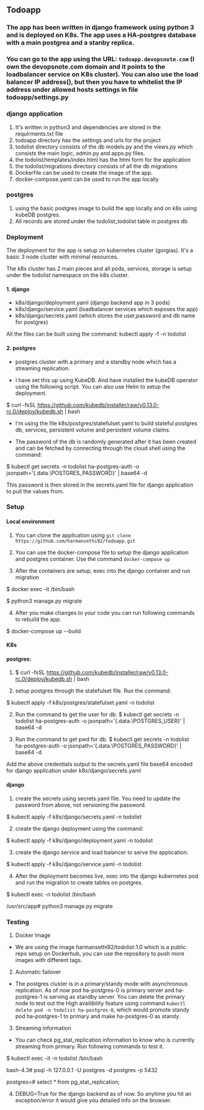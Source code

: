 ## Todoapp

### The app has been written in django framework using python 3 and is deployed on K8s. The app uses a HA-postgres database with a main postgrea and a stanby replica.

### You can go to the app using the URL: `todoapp.devopsnote.com` (I own the devopsnote.com domain and it points to the loadbalancer service on K8s cluster). You can also use the load balancer IP address(), but then you have to whitelist the IP address under allowed hosts settings in file todoapp/settings.py

### django application
1. It's written in python3 and dependencies are stored in the requirments.txt file
2. todoapp directory has the settings and urls for the project
3. todolist directory consists of the db models.py and the views.py which consists the main logic, admin.py and apps.py files.
4. the todolist/templates/index.html has the html form for the application
5. the todolist/migrations directory consists of all the db migrations
6. Dockerfile can be used to create the image of the app.
7. docker-compose.yaml can be used to run the app locally

### postgres
1. using the basic postgres image to build the app locally and on k8s using kubeDB postgres.
2. All records are stored under the todolist_todolist table in postgres db


### Deployment
The deployment for the app is setup on kubernetes cluster (gorgias). It's a basic 3 node cluster with minimal resources.

The k8s cluster has 2 main pieces and all pods, services, storage is setup under the todolist namespace on the k8s cluster.

#### 1. django
- k8s/django/deployment.yaml (django backend app in 3 pods)
- k8s/django/service.yaml (loadbalancer services which exposes the app)
- k8s/django/secrets.yaml (which stores the user,password and db name for postgres)

All the files can be built using the command: kubectl apply -f <filename> -n todolist

#### 2. postgres
- postgres cluster with a primary and a standby node which has a streaming replication.

- I have set this up using KubeDB. And have installed the kubeDB operator using the following script. You can also use Helm to setup the deployment.

$ curl -fsSL https://github.com/kubedb/installer/raw/v0.13.0-rc.0/deploy/kubedb.sh | bash

- I'm using the file k8s/postgres/statefulset.yaml to build stateful postgres db, services, persistent volume and persistent volume claims. 

- The password of the db is randomly generated after it has been created and can be fetched by connecting through the cloud shell using the command:

$ kubectl get secrets -n todolist ha-postgres-auth -o jsonpath='{.data.\POSTGRES_PASSWORD}' | base64 -d

This password is then stored in the secrets.yaml file for django application to pull the values from.


### Setup

#### Local environment

1. You can clone the application using `git clone https://github.com/harmansethi92/todoapp.git`

2. You can use the docker-compose file to setup the django application and postgres container. Use the command `docker-compose up`

3. After the containers are setup, exec into the django container and run migration

$ docker exec -it <name of container> /bin/bash

$ python3 manage.py migrate

4. After you make changes to your code you can run following commands to rebuild the app.

$ docker-compose up --build


#### K8s
#### postgres:
1. $ curl -fsSL https://github.com/kubedb/installer/raw/v0.13.0-rc.0/deploy/kubedb.sh | bash

2. setup postgres through the statefulset file. Run the command:

$ kubectl apply -f k8s/postgres/statefulset.yaml -n todolist

2. Run the command to get the user for db.
$ kubectl get secrets -n todolist ha-postgres-auth -o jsonpath='{.data.\POSTGRES_USER}' | base64 -d

3. Run the command to get pwd for db.
$ kubectl get secrets -n todolist ha-postgres-auth -o jsonpath='{.data.\POSTGRES_PASSWORD}' | base64 -d

Add the above credentials output to the secrets.yaml file base64 encoded for django application under k8s/django/secrets.yaml

#### django

1. create the secrets using secrets.yaml file. You need to update the password from above, not versioning the password.

$ kubectl apply -f k8s/django/secrets.yaml -n todolist

2. create the django deployment using the command:

$ kubectl apply -f k8s/django/deployment.yaml -n todolist

3. create the django service and load balancer to serve the application:

$ kubectl apply -f k8s/django/service.yaml -n todolist



4. After the deployment becomes live, exec into the django kubernetes pod and run the migration to create tables on postgres.

$ kubectl exec <pod-name> -n todolist /bin/bash

/usr/src/app# python3 manage.py migrate


### Testing
1. Docker Image

- We are using the image harmansethi92/todolist:1.0 which is a public repo setup on Dockerhub, you can use the repository to push more images with different tags.

2. Automatic failover
 
- The postgres cluster is in a primary/standy mode with asynchronous replication. As of now pod ha-postgres-0 is primary server and ha-postgres-1 is serving as standby server. You can delete the primary node to test out the High availibility feature using command `kubectl delete pod -n todolist ha-postgres-0`, which would promote standy pod ha-postgres-1 to primary and make ha-postgres-0 as standy.

3. Streaming information

- You can check pg_stat_replication information to know who is currently streaming from primary. Run following commands to test it.

$ kubectl exec -it <pod-name> -n todolist /bin/bash

bash-4.3# psql -h 127.0.0.1 -U postgres -d postgres -p 5432

postgres=# select * from pg_stat_replication;

4. DEBUG=True for the django backend as of now. So anytime you hit an exception/error it would give you detailed info on the browser. 















